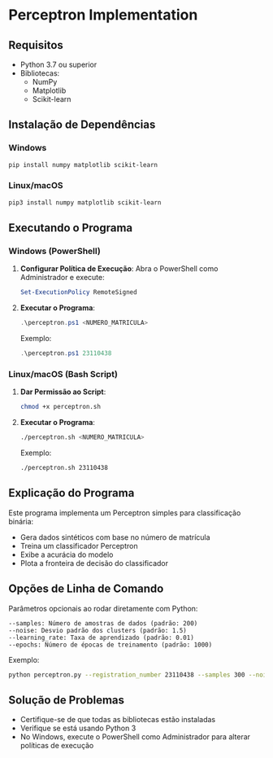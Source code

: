 # Perceptron Implementation

## Requisitos

- Python 3.7 ou superior
- Bibliotecas: 
  - NumPy
  - Matplotlib
  - Scikit-learn

## Instalação de Dependências

### Windows
```powershell
pip install numpy matplotlib scikit-learn
```

### Linux/macOS
```bash
pip3 install numpy matplotlib scikit-learn
```

## Executando o Programa

### Windows (PowerShell)

1. **Configurar Política de Execução**:
   Abra o PowerShell como Administrador e execute:
   ```powershell
   Set-ExecutionPolicy RemoteSigned
   ```

2. **Executar o Programa**:
   ```powershell
   .\perceptron.ps1 <NUMERO_MATRICULA>
   ```
   Exemplo:
   ```powershell
   .\perceptron.ps1 23110438
   ```

### Linux/macOS (Bash Script)

1. **Dar Permissão ao Script**:
   ```bash
   chmod +x perceptron.sh
   ```

2. **Executar o Programa**:
   ```bash
   ./perceptron.sh <NUMERO_MATRICULA>
   ```
   Exemplo:
   ```bash
   ./perceptron.sh 23110438
   ```

## Explicação do Programa

Este programa implementa um Perceptron simples para classificação binária:
- Gera dados sintéticos com base no número de matrícula
- Treina um classificador Perceptron
- Exibe a acurácia do modelo
- Plota a fronteira de decisão do classificador

## Opções de Linha de Comando

Parâmetros opcionais ao rodar diretamente com Python:
```
--samples: Número de amostras de dados (padrão: 200)
--noise: Desvio padrão dos clusters (padrão: 1.5)
--learning_rate: Taxa de aprendizado (padrão: 0.01)
--epochs: Número de épocas de treinamento (padrão: 1000)
```

Exemplo:
```bash
python perceptron.py --registration_number 23110438 --samples 300 --noise 2.0
```

## Solução de Problemas

- Certifique-se de que todas as bibliotecas estão instaladas
- Verifique se está usando Python 3
- No Windows, execute o PowerShell como Administrador para alterar políticas de execução
